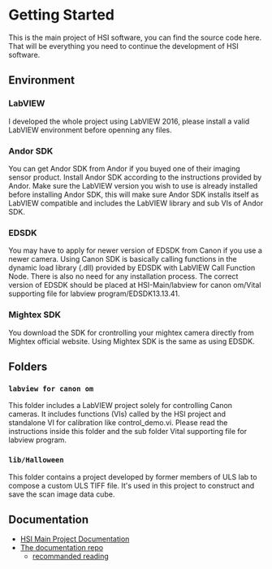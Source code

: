 # Getting Started
This is the main project of HSI software, you can find the source code here. That will be everything you need to continue the development of HSI software.
## Environment
### LabVIEW
I developed the whole project using LabVIEW 2016, please install a valid LabVIEW environment before openning any files.
### Andor SDK
You can get Andor SDK from Andor if you buyed one of their imaging sensor product. Install Andor SDK according to the instructions provided by Andor. Make sure the LabVIEW version you wish to use is already installed before installing Andor SDK, this will make sure Andor SDK installs itself as LabVIEW compatible and includes the LabVIEW library and sub VIs of Andor SDK. 
### EDSDK
You may have to apply for newer version of EDSDK from Canon if you use a newer camera. Using Canon SDK is basically calling functions in the dynamic load library (.dll) provided by EDSDK with LabVIEW Call Function Node. There is also no need for any installation process.
The correct version of EDSDK should be placed at HSI-Main/labview for canon om/Vital supporting file for labview program/EDSDK13.13.41.
### Mightex SDK
You download the SDK for crontrolling your mightex camera directly from Mightex official website. Using Mightex SDK is the same as using EDSDK.
## Folders
### `labview for canon om`
This folder includes a LabVIEW project solely for controlling Canon cameras. It includes functions (VIs) called by the HSI project and standalone VI for calibration like control_demo.vi. Please read the instructions inside this folder and the sub folder Vital supporting file for labview program.
### `lib/Halloween`
This folder contains a project developed by former members of ULS lab to compose a custom ULS TIFF file. It's used in this project to construct and save the scan image data cube.

## Documentation
- [HSI Main Project Documentation](https://cheng-posheng.gitbook.io/hsi-main-project-api-documentation/)
- [The documentation repo](https://github.com/HyperSpectral-Imaging/HSI-Docs)
  - [recommanded reading](https://github.com/HyperSpectral-Imaging/HSI-docs/blob/main/final.pdf)
